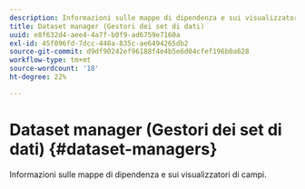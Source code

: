 ```yaml
---
description: Informazioni sulle mappe di dipendenza e sui visualizzatori di campi.
title: Dataset manager (Gestori dei set di dati)
uuid: e8f632d4-aee4-4a7f-b0f9-ad6759e7160a
exl-id: 45f096fd-7dcc-448a-835c-ae6494265db2
source-git-commit: d9df90242ef96188f4e4b5e6d04cfef196b0a628
workflow-type: tm+mt
source-wordcount: '18'
ht-degree: 22%

---
```


# Dataset manager (Gestori dei set di dati) {#dataset-managers}

Informazioni sulle mappe di dipendenza e sui visualizzatori di campi.
